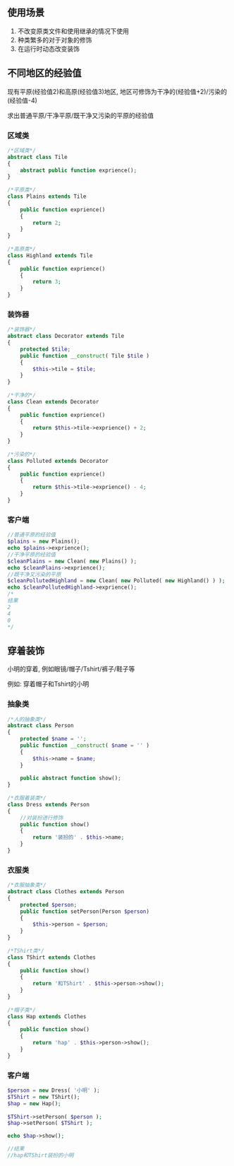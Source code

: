 ## 使用场景

1. 不改变原类文件和使用继承的情况下使用
2. 种类繁多的对于对象的修饰
3. 在运行时动态改变装饰

## 不同地区的经验值

现有平原(经验值2)和高原(经验值3)地区, 地区可修饰为干净的(经验值+2)/污染的(经验值-4) 

求出普通平原/干净平原/既干净又污染的平原的经验值 

### 区域类

```php
/*区域类*/
abstract class Tile
{
    abstract public function exprience();
}
 
/*平原类*/
class Plains extends Tile
{
    public function exprience()
    {
        return 2;
    }
}
 
/*高原类*/
class Highland extends Tile
{
    public function exprience()
    {
        return 3;
    }
}
```

### 装饰器

```php
/*装饰器*/
abstract class Decorator extends Tile
{
    protected $tile;
    public function __construct( Tile $tile )
    {
        $this->tile = $tile;
    }
}
 
/*干净的*/
class Clean extends Decorator
{
    public function exprience()
    {
        return $this->tile->exprience() + 2;
    }
}
 
/*污染的*/
class Polluted extends Decorator
{
    public function exprience()
    {
        return $this->tile->exprience() - 4;
    }
}
```

### 客户端

```php
//普通平原的经验值
$plains = new Plains();
echo $plains->exprience();
//干净平原的经验值
$cleanPlains = new Clean( new Plains() );
echo $cleanPlains->exprience();
//既干净又污染的平原
$cleanPollutedHighland = new Clean( new Polluted( new Highland() ) );
echo $cleanPollutedHighland->exprience();
/*
结果
2
4
0
*/
```

## 穿着装饰

小明的穿着, 例如眼镜/帽子/Tshirt/裤子/鞋子等 

例如: 穿着帽子和Tshirt的小明 

### 抽象类

```php
/*人的抽象类*/
abstract class Person
{
    protected $name = '';
    public function __construct( $name = '' )
    {
        $this->name = $name;
    }
 
    public abstract function show();
}
 
/*衣服着装类*/
class Dress extends Person
{
    //对装扮进行修饰
    public function show()
    {
        return '装扮的' . $this->name;
    }
}
```

### 衣服类

```php
/*衣服抽象类*/
abstract class Clothes extends Person
{
    protected $person;
    public function setPerson(Person $person)
    {
        $this->person = $person;
    }
}
 
/*TShirt类*/
class TShirt extends Clothes
{
    public function show()
    {
        return '和TShirt' . $this->person->show();
    }
}
 
/*帽子类*/
class Hap extends Clothes
{
    public function show()
    {
        return 'hap' . $this->person->show();
    }
}
```

### 客户端 

```php
$person = new Dress( '小明' );
$TShirt = new TShirt();
$hap = new Hap();
 
$TShirt->setPerson( $person );
$hap->setPerson( $TShirt );

echo $hap->show();

//结果
//hap和TShirt装扮的小明
```

